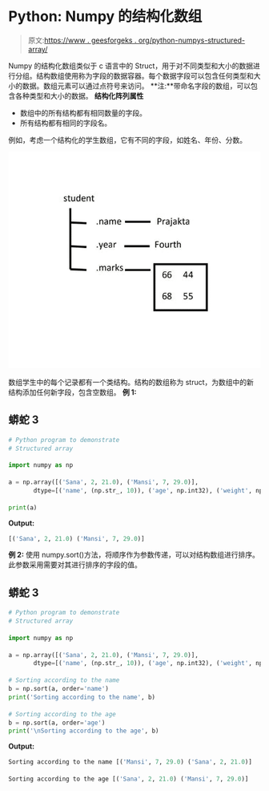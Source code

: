 # Python: Numpy 的结构化数组

> 原文:[https://www . geesforgeks . org/python-numpys-structured-array/](https://www.geeksforgeeks.org/python-numpys-structured-array/)

Numpy 的结构化数组类似于 c 语言中的 Struct，用于对不同类型和大小的数据进行分组。结构数组使用称为字段的数据容器。每个数据字段可以包含任何类型和大小的数据。数组元素可以通过点符号来访问。
**注:**带命名字段的数组，可以包含各种类型和大小的数据。
**结构化阵列属性**

*   数组中的所有结构都有相同数量的字段。
*   所有结构都有相同的字段名。

例如，考虑一个结构化的学生数组，它有不同的字段，如姓名、年份、分数。

![](img/4296ecf62590e095777ae2faadb25a0f.png)

数组学生中的每个记录都有一个类结构。结构的数组称为 struct，为数组中的新结构添加任何新字段，包含空数组。
**例 1:**

## 蟒蛇 3

```py
# Python program to demonstrate
# Structured array

import numpy as np

a = np.array([('Sana', 2, 21.0), ('Mansi', 7, 29.0)],
       dtype=[('name', (np.str_, 10)), ('age', np.int32), ('weight', np.float64)])

print(a)
```

**Output:** 

```py
[('Sana', 2, 21.0) ('Mansi', 7, 29.0)]
```

**例 2:** 使用 numpy.sort()方法，将顺序作为参数传递，可以对结构数组进行排序。此参数采用需要对其进行排序的字段的值。

## 蟒蛇 3

```py
# Python program to demonstrate
# Structured array

import numpy as np

a = np.array([('Sana', 2, 21.0), ('Mansi', 7, 29.0)],
       dtype=[('name', (np.str_, 10)), ('age', np.int32), ('weight', np.float64)])

# Sorting according to the name
b = np.sort(a, order='name')
print('Sorting according to the name', b)

# Sorting according to the age
b = np.sort(a, order='age')
print('\nSorting according to the age', b)
```

**Output:** 

```py
Sorting according to the name [('Mansi', 7, 29.0) ('Sana', 2, 21.0)]

Sorting according to the age [('Sana', 2, 21.0) ('Mansi', 7, 29.0)]
```